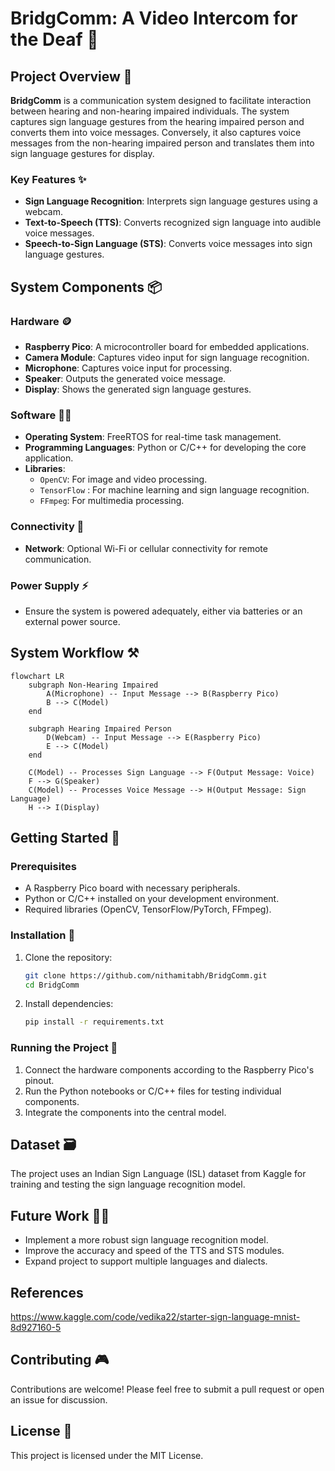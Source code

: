 # BridgComm: A Video Intercom for the Deaf 🧏

## Project Overview 💼

**BridgComm** is a communication system designed to facilitate interaction between hearing and non-hearing impaired individuals. The system captures sign language gestures from the hearing impaired person and converts them into voice messages. Conversely, it also captures voice messages from the non-hearing impaired person and translates them into sign language gestures for display.

### Key Features ✨
- **Sign Language Recognition**: Interprets sign language gestures using a webcam.
- **Text-to-Speech (TTS)**: Converts recognized sign language into audible voice messages.
- **Speech-to-Sign Language (STS)**: Converts voice messages into sign language gestures.

## System Components 📦

### Hardware 🪙
- **Raspberry Pico**: A microcontroller board for embedded applications.
- **Camera Module**: Captures video input for sign language recognition.
- **Microphone**: Captures voice input for processing.
- **Speaker**: Outputs the generated voice message.
- **Display**: Shows the generated sign language gestures.

### Software 🧑‍💻
- **Operating System**: FreeRTOS for real-time task management.
- **Programming Languages**: Python or C/C++ for developing the core application.
- **Libraries**: 
  - `OpenCV`: For image and video processing.
  - `TensorFlow` : For machine learning and sign language recognition.
  - `FFmpeg`: For multimedia processing.

### Connectivity 🤝
- **Network**: Optional Wi-Fi or cellular connectivity for remote communication.

### Power Supply ⚡
- Ensure the system is powered adequately, either via batteries or an external power source.

## System Workflow ⚒️

```mermaid
flowchart LR
    subgraph Non-Hearing Impaired 
        A(Microphone) -- Input Message --> B(Raspberry Pico)
        B --> C(Model)
    end

    subgraph Hearing Impaired Person
        D(Webcam) -- Input Message --> E(Raspberry Pico)
        E --> C(Model)
    end

    C(Model) -- Processes Sign Language --> F(Output Message: Voice)
    F --> G(Speaker)
    C(Model) -- Processes Voice Message --> H(Output Message: Sign Language)
    H --> I(Display)
```

## Getting Started 🚀

### Prerequisites
- A Raspberry Pico board with necessary peripherals.
- Python or C/C++ installed on your development environment.
- Required libraries (OpenCV, TensorFlow/PyTorch, FFmpeg).

### Installation 📩
1. Clone the repository:
    ```bash
    git clone https://github.com/nithamitabh/BridgComm.git
    cd BridgComm
    ```
2. Install dependencies:
    ```bash
    pip install -r requirements.txt
    ```

### Running the Project 💨
1. Connect the hardware components according to the Raspberry Pico's pinout.
2. Run the Python notebooks or C/C++ files for testing individual components.
3. Integrate the components into the central model.

## Dataset 🗃️
The project uses an Indian Sign Language (ISL) dataset from Kaggle for training and testing the sign language recognition model.

## Future Work 🧑‍🏭
- Implement a more robust sign language recognition model.
- Improve the accuracy and speed of the TTS and STS modules.
- Expand project to support multiple languages and dialects.
## References
https://www.kaggle.com/code/vedika22/starter-sign-language-mnist-8d927160-5

## Contributing 🎮
Contributions are welcome! Please feel free to submit a pull request or open an issue for discussion.

## License 📃
This project is licensed under the MIT License.
